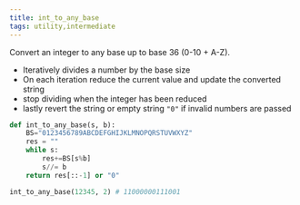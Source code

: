```yaml
---
title: int_to_any_base
tags: utility,intermediate
---
```


Convert an integer to any base up to base 36 (0-10 + A-Z). 

- Iteratively divides a number by the base size
- On each iteration reduce the current value and update the converted string
- stop dividing when the integer has been reduced
- lastly revert the string or empty string `"0"` if invalid numbers are passed

```py
def int_to_any_base(s, b):
    BS="0123456789ABCDEFGHIJKLMNOPQRSTUVWXYZ"
    res = ""
    while s:
        res+=BS[s%b]
        s//= b
    return res[::-1] or "0"
```

```py
int_to_any_base(12345, 2) # 11000000111001
```
